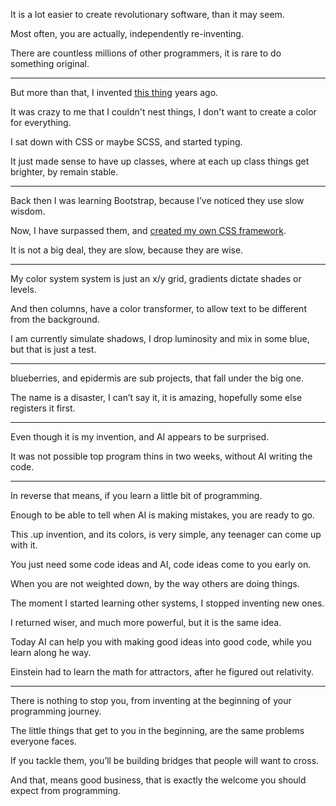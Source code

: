 It is a lot easier to create revolutionary software,
than it may seem.

Most often, you are actually,
independently re-inventing.

There are countless millions of other programmers,
it is rare to do something original.

---

But more than that,
I invented [this thing][1] years ago.

It was crazy to me that I couldn't nest things,
I don't want to create a color for everything.

I sat down with CSS or maybe SCSS,
and started typing.

It just made sense to have up classes,
where at each up class things get brighter, by remain stable.

---

Back then I was learning Bootstrap,
because I’ve noticed they use slow wisdom.

Now, I have surpassed them,
and [created my own CSS framework][2].

It is not a big deal, they are slow,
because they are wise.

---

My color system system is just an x/y grid,
gradients dictate shades or levels.

And then columns, have a color transformer,
to allow text to be different from the background.

I am currently simulate shadows,
I drop luminosity and mix in some blue, but that is just a test.

---

blueberries, and epidermis are sub projects,
that fall under the big one.

The name is a disaster, I can’t say it,
it is amazing, hopefully some else registers it first.

---

Even though it is my invention,
and AI appears to be surprised.

It was not possible top program thins in two weeks,
without AI writing the code.

---

In reverse that means,
if you learn a little bit of programming.

Enough to be able to tell when AI is making mistakes,
you are ready to go.

This .up invention, and its colors,
is very simple, any teenager can come up with it.

You just need some code ideas and AI,
code ideas come to you early on.

When you are not weighted down,
by the way others are doing things.

The moment I started learning other systems,
I stopped inventing new ones.

I returned wiser, and much more powerful,
but it is the same idea.

Today AI can help you with making good ideas into good code,
while you learn along he way.

Einstein had to learn the math for attractors,
after he figured out relativity.

---

There is nothing to stop you,
from inventing at the beginning of your programming journey.

The little things that get to you in the beginning,
are the same problems everyone faces.

If you tackle them,
you’ll be building bridges that people will want to cross.

And that, means good business,
that is exactly the welcome you should expect from programming.

[1]: https://catpea.github.io/blueberries/
[2]: https://github.com/catpea/epidermis

